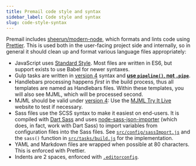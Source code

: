 ```yaml
---
title: Premail code style and syntax
sidebar_label: Code style and syntax
slug: code-style-syntax
---
```



Premail includes [sheerun/modern-node](https://github.com/sheerun/modern-node),
which formats and lints code using [Prettier](https://prettier.io/). This is
used both in the user-facing project side and internally, so in general it
should clean up and format various language files appropriately:

- JavaScript uses [Standard Style](https://standardjs.com/). Most files are
  written in ES6, but support exists to use Babel for newer syntaxes.
- Gulp tasks are written in
  [version 4](https://gulpjs.com/docs/en/getting-started/creating-tasks) syntax
  and
  **[use `pipeline()`, not `.pipe`](https://github.com/gulpjs/gulp/discussions/2586)**.
- Handlebars processing happens _first_ in the build process, thus all templates
  are named as Handlebars files. Within these templates, you will also see MJML,
  which will be processed second.
- MJML should be valid under
  [version 4](https://github.com/mjmlio/mjml/releases): Use the
  [MJML Try It Live](https://mjml.io/try-it-live/) website to test if necessary.
- Sass files use the SCSS syntax to make it easiest on end-users. It is compiled
  with [Dart Sass](https://sass-lang.com/dart-sass) and uses
  [node-sass-json-importer](https://github.com/pmowrer/node-sass-json-importer)
  (which does, in fact, work with Dart Sass) to import variables from
  configuration files into the Sass files. See
  [`src/config/sassImport.js`](https://github.com/premail/premail/tree/v2.0.0/src/config/sassImport.js) and the `sass()`
  function in [`src/tasks/build.js`](https://github.com/premail/premail/tree/v2.0.0/src/tasks/build.js) for the
  implementation.
- YAML and Markdown files are wrapped when possible at 80 characters. This is
  enforced with Prettier.
- Indents are 2 spaces, enforced with [`.editorconfig`](https://github.com/premail/premail/tree/v2.0.0/.editorconfig).
